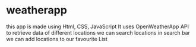 # weatherapp
this app is made using Html, CSS, JavaScript
It uses OpenWeatherApp API to retrieve data of different locations
we can search locations in search bar
we can add locations to our favourite List
